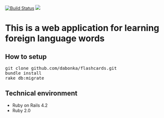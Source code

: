[![Build Status](https://travis-ci.org/dabonka/flashcards.svg?branch=master)](https://travis-ci.org/dabonka/flashcards)
<a href="https://codeclimate.com/github/dabonka/flashcards"><img src="https://codeclimate.com/github/dabonka/flashcards/badges/gpa.svg" /></a>
<h1>This is a web application for learning foreign language words</h1>

<h2>How to setup</h2>
<pre>
git clone github.com/dabonka/flashcards.git
bundle install
rake db:migrate
</pre>
<h2>Technical environment</h2>
<ul>
<li>Ruby on Rails 4.2</li>
<li>Ruby 2.0</li>
</ul>
